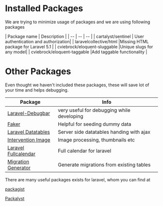 # Installed Packages
We are trying to minimize usage of packages and we are using following packages

| Package name | Description |
| -- | -- | -- |
| cartalyst/sentinel | User authentication and authorization|
| laravelcollective/html |Missing HTML package for Laravel 5.1 |
| cviebrock/eloquent-sluggable |Unique slugs for any model|
| cviebrock/eloquent-taggable |Add taggable functionality  |


# Other Packages

Even thought we haven't included these packages, these will save lot of your time and helps debugging.

| Package | Info |
| -- | -- |
| [Laravel-Debugbar](https://github.com/barryvdh/laravel-debugbar) | very useful for debugging while developing |
|[Faker](https://github.com/fzaninotto/Faker) | Helpful for seeding dummy data |
| [Laravel Datatables](https://github.com/yajra/laravel-datatables) | Server side datatables handing with ajax |
| [Intervention Image](https://github.com/Intervention/image) | Image processing, thumbnails etc |
| [Laravel Fullcalendar](https://github.com/maddhatter/laravel-fullcalendar) | Full calendar for laravel |
| [Migration Generator](https://github.com/Xethron/migrations-generator) | Generate migrations from existing tables |

There are many useful packages exists for laravel, whom you can find at

[packagist](http://packagist.org)

[Packalyst](http://packalyst.com)


